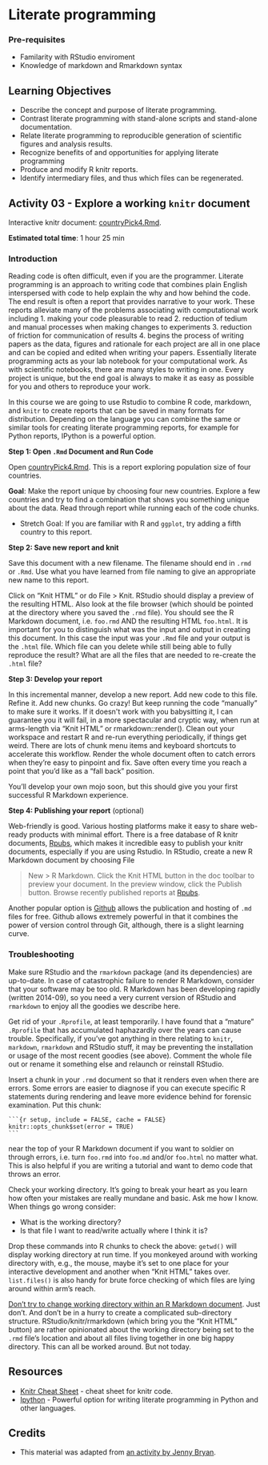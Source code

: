 # Literate programming 

### Pre-requisites
- Familarity with RStudio enviroment
- Knowledge of markdown and Rmarkdown syntax

## Learning Objectives

* Describe the concept and purpose of literate programming.
* Contrast literate programming with stand-alone scripts and
  stand-alone documentation.
* Relate literate programming to reproducible generation of scientific
  figures and analysis results.
* Recognize benefits of and opportunities for applying literate
  programming 
* Produce and modify R knitr reports.
* Identify intermediary files, and thus which files can be regenerated.

## Activity 03 - Explore a working `knitr` document

Interactive knitr document: [countryPick4.Rmd](files/lit-prog/countryPick4.Rmd).

**Estimated total time**: 1 hour 25 min

### Introduction

Reading code is often difficult, even if you are the programmer.
Literate programming is an approach to writing code that combines
plain English interspersed with code to help explain the why and how
behind the code. The end result is often a report that provides
narrative to your work. These reports alleviate many of the problems
associating with computational work including 1. making your code
pleasurable to read 2. reduction of tedium and manual processes when
making changes to experiments 3. reduction of friction for
communication of results 4. begins the process of writing papers as
the data, figures and rationale for each project are all in one place
and can be copied and edited when writing your papers. Essentially
literate programming acts as your lab notebook for your computational
work. As with scientific notebooks, there are many styles to writing
in one. Every project is unique, but the end goal is always to make it
as easy as possible for you and others to reproduce your work.

In this course we are going to use Rstudio to combine R code,
markdown, and `knitr` to create reports that can be saved in many
formats for distribution. Depending on the language you can combine
the same or similar tools for creating literate programming reports,
for example for Python reports, IPython is a powerful option.

**Step 1: Open `.Rmd` Document and Run Code**

Open [countryPick4.Rmd](https://github.com/Reproducible-Science-Curriculum/rr-organization1/blob/master/files/03-literate-programming-activity/countryPick4.rmd).  This is a report exploring population size of four countries.  

**Goal**: Make the report unique by choosing four new countries.
Explore a few countries and try to find a combination that shows you
something unique about the data. Read through report while running
each of the code chunks.

* Stretch Goal: If you are familiar with R and `ggplot`, try adding a fifth country to this report. 

**Step 2: Save new report and knit**

Save this document with a new filename. The filename should end in
`.rmd `or `.Rmd`. Use what you have learned from file naming to give
an appropriate new name to this report.

Click on “Knit HTML” or do File > Knit. RStudio should display a
preview of the resulting HTML. Also look at the file browser (which
should be pointed at the directory where you saved the `.rmd` file).
You should see the R Markdown document, i.e. `foo.rmd` AND the
resulting HTML `foo.html`. It is important for you to distinguish what
was the input and output in creating this document. In this case the
input was your `.Rmd` file and your output is the `.html` file. Which
file can you delete while still being able to fully reproduce the
result? What are all the files that are needed to re-create the
`.html` file?

**Step 3: Develop your report**

In this incremental manner, develop a new report. Add new code to this
file. Refine it. Add new chunks. Go crazy! But keep running the code
“manually” to make sure it works. If it doesn't work with you
babysitting it, I can guarantee you it will fail, in a more
spectacular and cryptic way, when run at arms-length via “Knit HTML”
or rmarkdown::render(). Clean out your workspace and restart R and
re-run everything periodically, if things get weird. There are lots of
chunk menu items and keyboard shortcuts to accelerate this workflow.
Render the whole document often to catch errors when they’re easy to
pinpoint and fix. Save often every time you reach a point that you’d
like as a “fall back” position.

You’ll develop your own mojo soon, but this should give you your first
successful R Markdown experience.

**Step 4: Publishing your report** (optional)

Web-friendly is good. Various hosting platforms make it easy to share
web- ready products with minimal effort. There is a free database of R
knitr documents, [Rpubs](http://rpubs.com/), which makes it incredible
easy to publish your knitr documents, especially if you are using
Rstudio. In RStudio, create a new R Markdown document by choosing File
> New > R Markdown. Click the Knit HTML button in the doc toolbar to
preview your document. In the preview window, click the Publish
button. Browse recently published reports at
[Rpubs](http://rpubs.com/).

Another popular option is [Github](http://github.com) allows the
publication and hosting of `.md` files for free. Github allows
extremely powerful in that it combines the power of version control
through Git, although, there is a slight learning curve.

### Troubleshooting 

Make sure RStudio and the `rmarkdown` package (and its dependencies)
are up-to-date. In case of catastrophic failure to render R Markdown,
consider that your software may be too old. R Markdown has been
developing rapidly (written 2014-09), so you need a very current
version of RStudio and `rmarkdown` to enjoy all the goodies we
describe here.

Get rid of your `.Rprofile`, at least temporarily. I have found that a
“mature” `.Rprofile` that has accumulated haphazardly over the years
can cause trouble. Specifically, if you’ve got anything in there
relating to `knitr`, `markdown`, `rmarkdown` and RStudio stuff, it may
be preventing the installation or usage of the most recent goodies
(see above). Comment the whole file out or rename it something else
and relaunch or reinstall RStudio.

Insert a chunk in your `.rmd` document so that it renders even when
there are errors. Some errors are easier to diagnose if you can
execute specific R statements during rendering and leave more evidence
behind for forensic examination. Put this chunk:

    ```{r setup, include = FALSE, cache = FALSE}
    knitr::opts_chunk$set(error = TRUE)
    ```

near the top of your R Markdown document if you want to soldier on
through errors, i.e. turn `foo.rmd` into `foo.md` and/or `foo.html` no
matter what. This is also helpful if you are writing a tutorial and
want to demo code that throws an error.

Check your working directory. It’s going to break your heart as you
learn how often your mistakes are really mundane and basic. Ask me how
I know. When things go wrong consider:

*  What is the working directory?
*  Is that file I want to read/write actually where I think it is?

Drop these commands into R chunks to check the above: `getwd()` will
display working directory at run time. If you monkeyed around with
working directory with, e.g., the mouse, maybe it’s set to one place
for your interactive development and another when “Knit HTML” takes
over. `list.files()` is also handy for brute force checking of which
files are lying around within arm’s reach.

[Don’t try to change working directory within an R Markdown document](https://github.com/yihui/knitr/blob/master/FAQ.md).
Just don’t. And don’t be in a hurry to create a complicated
sub-directory structure. RStudio/knitr/rmarkdown (which bring you the
“Knit HTML” button) are rather opinionated about the working directory
being set to the `.rmd` file’s location and about all files living
together in one big happy directory. This can all be worked around.
But not today.

## Resources

* [Knitr Cheat Sheet] - cheat sheet for knitr code.
* [Ipython] - Powerful option for writing literate programming in
  Python and other languages.

## Credits

* This material was adapted from [an activity by Jenny Bryan](http://stat545-ubc.github.io/block007_first-use-rmarkdown.html).

[knitr Cheat Sheet]: http://cran.r-project.org/web/packages/knitr/vignettes/knitr-refcard.pdf
[Ipython]: http://ipython.org/notebook.html
